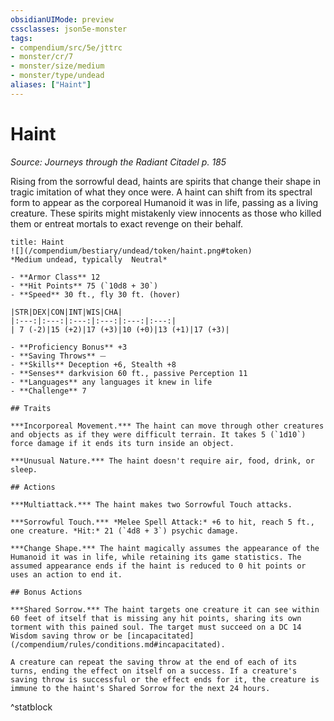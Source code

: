 ```yaml
---
obsidianUIMode: preview
cssclasses: json5e-monster
tags:
- compendium/src/5e/jttrc
- monster/cr/7
- monster/size/medium
- monster/type/undead
aliases: ["Haint"]
---
```

# Haint
*Source: Journeys through the Radiant Citadel p. 185*  

Rising from the sorrowful dead, haints are spirits that change their shape in tragic imitation of what they once were. A haint can shift from its spectral form to appear as the corporeal Humanoid it was in life, passing as a living creature. These spirits might mistakenly view innocents as those who killed them or entreat mortals to exact revenge on their behalf.

```ad-statblock
title: Haint
![](/compendium/bestiary/undead/token/haint.png#token)
*Medium undead, typically  Neutral*

- **Armor Class** 12 
- **Hit Points** 75 (`10d8 + 30`)
- **Speed** 30 ft., fly 30 ft. (hover)

|STR|DEX|CON|INT|WIS|CHA|
|:---:|:---:|:---:|:---:|:---:|:---:|
| 7 (-2)|15 (+2)|17 (+3)|10 (+0)|13 (+1)|17 (+3)|

- **Proficiency Bonus** +3
- **Saving Throws** ⏤
- **Skills** Deception +6, Stealth +8
- **Senses** darkvision 60 ft., passive Perception 11
- **Languages** any languages it knew in life
- **Challenge** 7

## Traits

***Incorporeal Movement.*** The haint can move through other creatures and objects as if they were difficult terrain. It takes 5 (`1d10`) force damage if it ends its turn inside an object.

***Unusual Nature.*** The haint doesn't require air, food, drink, or sleep.

## Actions

***Multiattack.*** The haint makes two Sorrowful Touch attacks.

***Sorrowful Touch.*** *Melee Spell Attack:* +6 to hit, reach 5 ft., one creature. *Hit:* 21 (`4d8 + 3`) psychic damage.

***Change Shape.*** The haint magically assumes the appearance of the Humanoid it was in life, while retaining its game statistics. The assumed appearance ends if the haint is reduced to 0 hit points or uses an action to end it.

## Bonus Actions

***Shared Sorrow.*** The haint targets one creature it can see within 60 feet of itself that is missing any hit points, sharing its own torment with this pained soul. The target must succeed on a DC 14 Wisdom saving throw or be [incapacitated](/compendium/rules/conditions.md#incapacitated).

A creature can repeat the saving throw at the end of each of its turns, ending the effect on itself on a success. If a creature's saving throw is successful or the effect ends for it, the creature is immune to the haint's Shared Sorrow for the next 24 hours.
```
^statblock